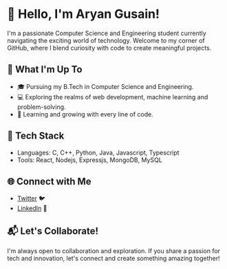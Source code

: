 # 👋 Hello, I'm Aryan Gusain!

I'm a passionate Computer Science and Engineering student currently navigating the exciting world of technology. Welcome to my corner of GitHub, where I blend curiosity with code to create meaningful projects.

## 🚀 What I'm Up To

- 🎓 Pursuing my B.Tech in Computer Science and Engineering.
- 💻 Exploring the realms of web development, machine learning and problem-solving.
- 🌱 Learning and growing with every line of code.

## 🔧 Tech Stack

- Languages: C, C++, Python, Java, Javascript, Typescript
- Tools: React, Nodejs, Expressjs, MongoDB, MySQL

## 🌐 Connect with Me

- [Twitter](https://twitter.com/YourTwitterHandle) 🐦
- [LinkedIn](https://www.linkedin.com/in/yourlinkedinprofile) 💼

## 📬 Let's Collaborate!

I'm always open to collaboration and exploration. If you share a passion for tech and innovation, let's connect and create something amazing together!

<!-- Feel free to add any additional sections, badges, or details that showcase your GitHub journey! -->
